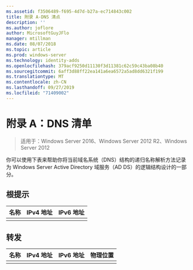 ```yaml
---
ms.assetid: f3506489-f695-4d7d-b27a-ec714843c002
title: 附录 A-DNS 清点
description: ''
ms.author: joflore
author: MicrosoftGuyJFlo
manager: mtillman
ms.date: 08/07/2018
ms.topic: article
ms.prod: windows-server
ms.technology: identity-adds
ms.openlocfilehash: 379acf9250d11130f3d11381c62c59c43ba08b40
ms.sourcegitcommit: 6aff3d88ff22ea141a6ea6572a5ad8dd6321f199
ms.translationtype: MT
ms.contentlocale: zh-CN
ms.lasthandoff: 09/27/2019
ms.locfileid: "71409002"
---
```

# <a name="appendix-a-dns-inventory"></a>附录 A：DNS 清单

>适用于：Windows Server 2016、Windows Server 2012 R2、Windows Server 2012

你可以使用下表来帮助你将当前域名系统（DNS）结构的递归名称解析方法记录为 Windows Server Active Directory 域服务（AD DS）的逻辑结构设计的一部分。  
  
## <a name="root-hints"></a>根提示  
  
|名称|IPv4 地址|IPv6 地址|  
|--------|----------------|----------------|  
||||  
  
## <a name="forwarding"></a>转发  
  
|名称|IPv4 地址|IPv6 地址|物理位置|  
|--------|----------------|----------------|---------------------|  
|||||  
